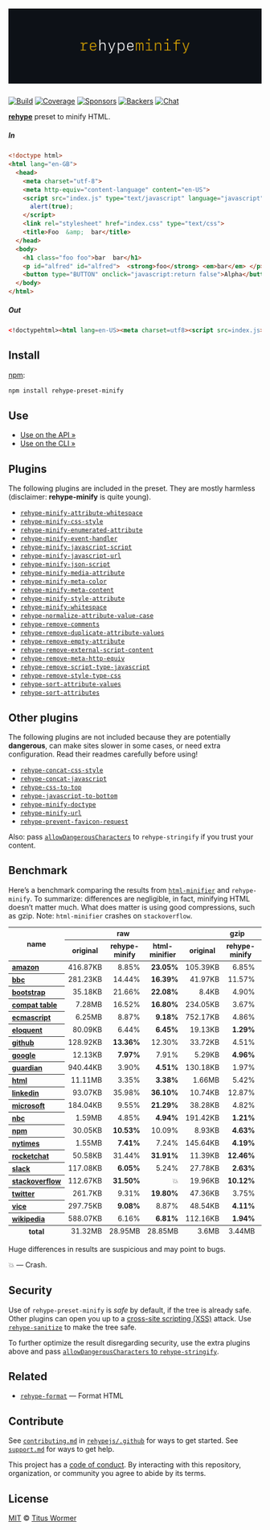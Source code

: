 <!--lint disable no-html-->

# ![rehype-minify][logo]

[![Build][build-badge]][build]
[![Coverage][coverage-badge]][coverage]
[![Sponsors][sponsors-badge]][collective]
[![Backers][backers-badge]][collective]
[![Chat][chat-badge]][chat]

[**rehype**][rehype] preset to minify HTML.

##### In

```html
<!doctype html>
<html lang="en-GB">
  <head>
    <meta charset="utf-8">
    <meta http-equiv="content-language" content="en-US">
    <script src="index.js" type="text/javascript" language="javascript">
      alert(true);
    </script>
    <link rel="stylesheet" href="index.css" type="text/css">
    <title>Foo  &amp;  bar</title>
  </head>
  <body>
    <h1 class="foo foo">bar  bar</h1>
    <p id="alfred" id="alfred">  <strong>foo</strong> <em>bar</em> </p>
    <button type="BUTTON" onclick="javascript:return false">Alpha</button>
  </body>
</html>
```

##### Out

```html
<!doctypehtml><html lang=en-US><meta charset=utf8><script src=index.js></script><link rel=stylesheet href=index.css><title>Foo &amp bar</title><h1 class=foo>bar bar</h1><p id=alfred><strong>foo</strong> <em>bar</em></p><button type=button onclick=return!1>Alpha</button>
```

## Install

[npm][]:

```sh
npm install rehype-preset-minify
```

## Use

*   [Use on the API »][api]
*   [Use on the CLI »][cli]

## Plugins

The following plugins are included in the preset.
They are mostly harmless (disclaimer: **rehype-minify** is quite young).

<!--plugins-core start-->

*   [`rehype-minify-attribute-whitespace`](./packages/rehype-minify-attribute-whitespace)
*   [`rehype-minify-css-style`](./packages/rehype-minify-css-style)
*   [`rehype-minify-enumerated-attribute`](./packages/rehype-minify-enumerated-attribute)
*   [`rehype-minify-event-handler`](./packages/rehype-minify-event-handler)
*   [`rehype-minify-javascript-script`](./packages/rehype-minify-javascript-script)
*   [`rehype-minify-javascript-url`](./packages/rehype-minify-javascript-url)
*   [`rehype-minify-json-script`](./packages/rehype-minify-json-script)
*   [`rehype-minify-media-attribute`](./packages/rehype-minify-media-attribute)
*   [`rehype-minify-meta-color`](./packages/rehype-minify-meta-color)
*   [`rehype-minify-meta-content`](./packages/rehype-minify-meta-content)
*   [`rehype-minify-style-attribute`](./packages/rehype-minify-style-attribute)
*   [`rehype-minify-whitespace`](./packages/rehype-minify-whitespace)
*   [`rehype-normalize-attribute-value-case`](./packages/rehype-normalize-attribute-value-case)
*   [`rehype-remove-comments`](./packages/rehype-remove-comments)
*   [`rehype-remove-duplicate-attribute-values`](./packages/rehype-remove-duplicate-attribute-values)
*   [`rehype-remove-empty-attribute`](./packages/rehype-remove-empty-attribute)
*   [`rehype-remove-external-script-content`](./packages/rehype-remove-external-script-content)
*   [`rehype-remove-meta-http-equiv`](./packages/rehype-remove-meta-http-equiv)
*   [`rehype-remove-script-type-javascript`](./packages/rehype-remove-script-type-javascript)
*   [`rehype-remove-style-type-css`](./packages/rehype-remove-style-type-css)
*   [`rehype-sort-attribute-values`](./packages/rehype-sort-attribute-values)
*   [`rehype-sort-attributes`](./packages/rehype-sort-attributes)

<!--plugins-core end-->

## Other plugins

The following plugins are not included because they are potentially
**dangerous**, can make sites slower in some cases, or need extra configuration.
Read their readmes carefully before using!

<!--plugins-other start-->

*   [`rehype-concat-css-style`](./packages/rehype-concat-css-style)
*   [`rehype-concat-javascript`](./packages/rehype-concat-javascript)
*   [`rehype-css-to-top`](./packages/rehype-css-to-top)
*   [`rehype-javascript-to-bottom`](./packages/rehype-javascript-to-bottom)
*   [`rehype-minify-doctype`](./packages/rehype-minify-doctype)
*   [`rehype-minify-url`](./packages/rehype-minify-url)
*   [`rehype-prevent-favicon-request`](./packages/rehype-prevent-favicon-request)

<!--plugins-other end-->

Also: pass [`allowDangerousCharacters`][stringify] to `rehype-stringify` if you
trust your content.

## Benchmark

Here’s a benchmark comparing the results from [`html-minifier`][html-minifier]
and `rehype-minify`.
To summarize: differences are negligible, in fact, minifying HTML doesn’t matter
much.
What does matter is using good compressions, such as gzip.
Note: `html-minifier` crashes on `stackoverflow`.

<!--benchmark start-->

<table>
<thead>
  <tr>
    <th rowspan="2">name</th>
    <th colspan="3">raw</th>
    <th colspan="3">gzip</th>
  </tr>
  <tr>
    <th>original</th>
    <th>rehype-minify</th>
    <th>html-minifier</th>
    <th>original</th>
    <th>rehype-minify</th>
    <th>html-minifier</th>
  </tr>
</thead>
<tbody>
  <tr>
    <th scope="row" align="left"><a href="https://www.amazon.co.uk/">amazon</a></th>
    <td align="right">416.87KB</td>
    <td align="right">8.85%</td>
    <td align="right"><b>23.05%</b></td>
    <td align="right">105.39KB</td>
    <td align="right">6.85%</td>
    <td align="right"><b>21.62%</b></td>
  </tr>
  <tr>
    <th scope="row" align="left"><a href="https://www.bbc.co.uk/">bbc</a></th>
    <td align="right">281.23KB</td>
    <td align="right">14.44%</td>
    <td align="right"><b>16.39%</b></td>
    <td align="right">41.97KB</td>
    <td align="right">11.57%</td>
    <td align="right"><b>13.07%</b></td>
  </tr>
  <tr>
    <th scope="row" align="left"><a href="https://getbootstrap.com/docs/4.4/getting-started/introduction/">bootstrap</a></th>
    <td align="right">35.18KB</td>
    <td align="right">21.66%</td>
    <td align="right"><b>22.08%</b></td>
    <td align="right">8.4KB</td>
    <td align="right">4.90%</td>
    <td align="right"><b>5.08%</b></td>
  </tr>
  <tr>
    <th scope="row" align="left"><a href="https://kangax.github.io/compat-table/es6/">compat table</a></th>
    <td align="right">7.28MB</td>
    <td align="right">16.52%</td>
    <td align="right"><b>16.80%</b></td>
    <td align="right">234.05KB</td>
    <td align="right">3.67%</td>
    <td align="right"><b>5.37%</b></td>
  </tr>
  <tr>
    <th scope="row" align="left"><a href="https://tc39.es/ecma262/">ecmascript</a></th>
    <td align="right">6.25MB</td>
    <td align="right">8.87%</td>
    <td align="right"><b>9.18%</b></td>
    <td align="right">752.17KB</td>
    <td align="right">4.86%</td>
    <td align="right"><b>4.87%</b></td>
  </tr>
  <tr>
    <th scope="row" align="left"><a href="https://eloquentjavascript.net/20_node.html">eloquent</a></th>
    <td align="right">80.09KB</td>
    <td align="right">6.44%</td>
    <td align="right"><b>6.45%</b></td>
    <td align="right">19.13KB</td>
    <td align="right"><b>1.29%</b></td>
    <td align="right">1.26%</td>
  </tr>
  <tr>
    <th scope="row" align="left"><a href="https://github.com">github</a></th>
    <td align="right">128.92KB</td>
    <td align="right"><b>13.36%</b></td>
    <td align="right">12.30%</td>
    <td align="right">33.72KB</td>
    <td align="right">4.51%</td>
    <td align="right"><b>4.57%</b></td>
  </tr>
  <tr>
    <th scope="row" align="left"><a href="https://www.google.com/">google</a></th>
    <td align="right">12.13KB</td>
    <td align="right"><b>7.97%</b></td>
    <td align="right">7.91%</td>
    <td align="right">5.29KB</td>
    <td align="right"><b>4.96%</b></td>
    <td align="right">4.49%</td>
  </tr>
  <tr>
    <th scope="row" align="left"><a href="https://www.theguardian.com/us">guardian</a></th>
    <td align="right">940.44KB</td>
    <td align="right">3.90%</td>
    <td align="right"><b>4.51%</b></td>
    <td align="right">130.18KB</td>
    <td align="right">1.97%</td>
    <td align="right"><b>2.06%</b></td>
  </tr>
  <tr>
    <th scope="row" align="left"><a href="https://html.spec.whatwg.org">html</a></th>
    <td align="right">11.11MB</td>
    <td align="right">3.35%</td>
    <td align="right"><b>3.38%</b></td>
    <td align="right">1.66MB</td>
    <td align="right">5.42%</td>
    <td align="right"><b>5.49%</b></td>
  </tr>
  <tr>
    <th scope="row" align="left"><a href="https://www.linkedin.com/">linkedin</a></th>
    <td align="right">93.07KB</td>
    <td align="right">35.98%</td>
    <td align="right"><b>36.10%</b></td>
    <td align="right">10.74KB</td>
    <td align="right">12.87%</td>
    <td align="right"><b>13.09%</b></td>
  </tr>
  <tr>
    <th scope="row" align="left"><a href="https://www.microsoft.com/en-us/">microsoft</a></th>
    <td align="right">184.04KB</td>
    <td align="right">9.55%</td>
    <td align="right"><b>21.29%</b></td>
    <td align="right">38.28KB</td>
    <td align="right">4.82%</td>
    <td align="right"><b>7.49%</b></td>
  </tr>
  <tr>
    <th scope="row" align="left"><a href="https://www.nbc.com/">nbc</a></th>
    <td align="right">1.59MB</td>
    <td align="right">4.85%</td>
    <td align="right"><b>4.94%</b></td>
    <td align="right">191.42KB</td>
    <td align="right"><b>1.21%</b></td>
    <td align="right">1.01%</td>
  </tr>
  <tr>
    <th scope="row" align="left"><a href="https://www.npmjs.com/">npm</a></th>
    <td align="right">30.05KB</td>
    <td align="right"><b>10.53%</b></td>
    <td align="right">10.09%</td>
    <td align="right">8.93KB</td>
    <td align="right"><b>4.63%</b></td>
    <td align="right">4.12%</td>
  </tr>
  <tr>
    <th scope="row" align="left"><a href="https://www.nytimes.com/">nytimes</a></th>
    <td align="right">1.55MB</td>
    <td align="right"><b>7.41%</b></td>
    <td align="right">7.24%</td>
    <td align="right">145.64KB</td>
    <td align="right"><b>4.19%</b></td>
    <td align="right">3.91%</td>
  </tr>
  <tr>
    <th scope="row" align="left"><a href="https://rocket.chat">rocketchat</a></th>
    <td align="right">50.58KB</td>
    <td align="right">31.44%</td>
    <td align="right"><b>31.91%</b></td>
    <td align="right">11.39KB</td>
    <td align="right"><b>12.46%</b></td>
    <td align="right">12.45%</td>
  </tr>
  <tr>
    <th scope="row" align="left"><a href="https://slack.com/intl/en-gb/features">slack</a></th>
    <td align="right">117.08KB</td>
    <td align="right"><b>6.05%</b></td>
    <td align="right">5.24%</td>
    <td align="right">27.78KB</td>
    <td align="right"><b>2.63%</b></td>
    <td align="right">2.08%</td>
  </tr>
  <tr>
    <th scope="row" align="left"><a href="https://stackoverflow.com/">stackoverflow</a></th>
    <td align="right">112.67KB</td>
    <td align="right"><b>31.50%</b></td>
    <td align="right">💥</td>
    <td align="right">19.96KB</td>
    <td align="right"><b>10.12%</b></td>
    <td align="right">💥</td>
  </tr>
  <tr>
    <th scope="row" align="left"><a href="https://twitter.com/">twitter</a></th>
    <td align="right">261.7KB</td>
    <td align="right">9.31%</td>
    <td align="right"><b>19.80%</b></td>
    <td align="right">47.36KB</td>
    <td align="right">3.75%</td>
    <td align="right"><b>6.50%</b></td>
  </tr>
  <tr>
    <th scope="row" align="left"><a href="https://www.vice.com/en_us">vice</a></th>
    <td align="right">297.75KB</td>
    <td align="right"><b>9.08%</b></td>
    <td align="right">8.87%</td>
    <td align="right">48.54KB</td>
    <td align="right"><b>4.11%</b></td>
    <td align="right">3.93%</td>
  </tr>
  <tr>
    <th scope="row" align="left"><a href="https://en.wikipedia.org/wiki/President_of_the_United_States">wikipedia</a></th>
    <td align="right">588.07KB</td>
    <td align="right">6.16%</td>
    <td align="right"><b>6.81%</b></td>
    <td align="right">112.16KB</td>
    <td align="right"><b>1.94%</b></td>
    <td align="right">1.87%</td>
  </tr>
</tbody>
<tfoot>
  <tr>
    <th scope="row">total</th>
    <td align="right">31.32MB</td>
    <td align="right">28.95MB</td>
    <td align="right">28.85MB</td>
    <td align="right">3.6MB</td>
    <td align="right">3.44MB</td>
    <td align="right">3.42MB</td>
  </tr>
</tfoot>
</table>

<!--benchmark end-->

Huge differences in results are suspicious and may point to bugs.

💥 — Crash.

## Security

Use of `rehype-preset-minify` is *safe* by default, if the tree is already safe.
Other plugins can open you up to a [cross-site scripting (XSS)][xss] attack.
Use [`rehype-sanitize`][sanitize] to make the tree safe.

To further optimize the result disregarding security, use the extra plugins
above and pass [`allowDangerousCharacters` to `rehype-stringify`][stringify].

## Related

*   [`rehype-format`](https://github.com/wooorm/rehype-format)
    — Format HTML

## Contribute

See [`contributing.md`][contributing] in [`rehypejs/.github`][health] for ways
to get started.
See [`support.md`][support] for ways to get help.

This project has a [code of conduct][coc].
By interacting with this repository, organization, or community you agree to
abide by its terms.

## License

[MIT][license] © [Titus Wormer][author]

<!-- Definitions -->

[build-badge]: https://img.shields.io/travis/rehypejs/rehype-minify.svg

[build]: https://travis-ci.org/rehypejs/rehype-minify

[coverage-badge]: https://img.shields.io/codecov/c/github/rehypejs/rehype-minify.svg

[coverage]: https://codecov.io/github/rehypejs/rehype-minify

[sponsors-badge]: https://opencollective.com/unified/sponsors/badge.svg

[backers-badge]: https://opencollective.com/unified/backers/badge.svg

[collective]: https://opencollective.com/unified

[chat-badge]: https://img.shields.io/badge/chat-spectrum-7b16ff.svg

[chat]: https://spectrum.chat/unified/rehype

[npm]: https://docs.npmjs.com/cli/install

[health]: https://github.com/rehypejs/.github

[contributing]: https://github.com/rehypejs/.github/blob/HEAD/contributing.md

[support]: https://github.com/rehypejs/.github/blob/HEAD/support.md

[coc]: https://github.com/rehypejs/.github/blob/HEAD/code-of-conduct.md

[license]: license

[author]: https://wooorm.com

[logo]: https://raw.githubusercontent.com/rehypejs/rehype-minify/942349c/logo.svg?sanitize=true

[cli]: ./packages/rehype-preset-minify/readme.md#cli

[api]: ./packages/rehype-preset-minify/readme.md#api

[rehype]: https://github.com/rehypejs/rehype

[xss]: https://en.wikipedia.org/wiki/Cross-site_scripting

[sanitize]: https://github.com/rehypejs/rehype-sanitize

[stringify]: https://github.com/rehypejs/rehype/tree/HEAD/packages/rehype-stringify#api

[html-minifier]: https://github.com/kangax/html-minifier
